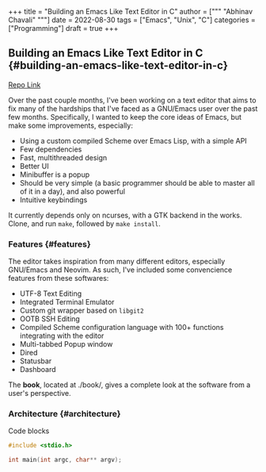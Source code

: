 +++
title = "Building an Emacs Like Text Editor in C"
author = ["""
  "Abhinav Chavali"
  """]
date = 2022-08-30
tags = ["Emacs", "Unix", "C"]
categories = ["Programming"]
draft = true
+++

## Building an Emacs Like Text Editor in C {#building-an-emacs-like-text-editor-in-c}

[Repo Link](https://git.dumrich.com/chabi/cemacs)

Over the past couple months, I've been working on a text editor that aims to fix many of the hardships that I've faced as a GNU/Emacs user over the past few months. Specifically, I wanted to keep the core ideas of Emacs, but make some improvements, especially:

-   Using a custom compiled Scheme over Emacs Lisp, with a simple API
-   Few dependencies
-   Fast, multithreaded design
-   Better UI
-   Minibuffer is a popup
-   Should be very simple (a basic programmer should be able to master all of it in a day), and also powerful
-   Intuitive  keybindings

It currently depends only on ncurses, with a GTK backend in the works. Clone, and run `make`, followed by `make install`.


### Features {#features}

The editor takes inspiration from many different editors, especially GNU/Emacs and Neovim. As such, I've included some convencience features from these softwares:

-   UTF-8 Text Editing
-   Integrated Terminal Emulator
-   Custom git wrapper based on `libgit2`
-   OOTB SSH Editing
-   Compiled Scheme configuration language with 100+ functions integrating with the editor
-   Multi-tabbed Popup window
-   Dired
-   Statusbar
-   Dashboard

The **book**, located at ./book/, gives a complete look at the software from a user's perspective.


### Architecture {#architecture}

Code blocks

```C
#include <stdio.h>

int main(int argc, char** argv);
```
